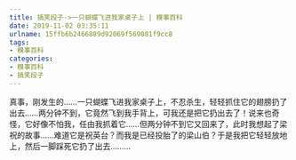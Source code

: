 ```yaml
---
title: 搞笑段子->一只蝴蝶飞进我家桌子上 | 糗事百科
date: 2019-11-02 03:35:11
urlname: 15ffb6b2466889d92069f569081f9cc8
tags: 
- 糗事百科
categories:
- 糗事百科
- 搞笑段子
---
```

真事，刚发生的……一只蝴蝶飞进我家桌子上，不忍杀生，轻轻抓住它的翅膀扔了出去……两分钟不到，它竟然飞到我手背上，可我还是把它扔出去了！说来也奇怪，它好像不怕我，任由我抓着它……但两分钟不到它又回来了，此时我想起了梁祝的故事……难道它是祝英台？而我是已经投胎了的梁山伯？于是我把它轻轻放地上，然后一脚踩死它扔了出去………


